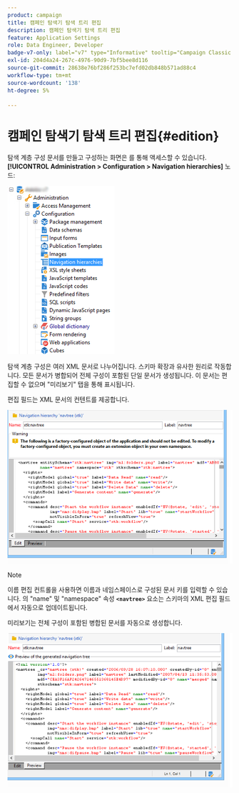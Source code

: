 ```yaml
---
product: campaign
title: 캠페인 탐색기 탐색 트리 편집
description: 캠페인 탐색기 탐색 트리 편집
feature: Application Settings
role: Data Engineer, Developer
badge-v7-only: label="v7" type="Informative" tooltip="Campaign Classic v7에만 적용"
exl-id: 204d4a24-267c-4976-90d9-7bf5bee8d116
source-git-commit: 28638e76bf286f253bc7efd02db848b571ad88c4
workflow-type: tm+mt
source-wordcount: '138'
ht-degree: 5%

---
```



# 캠페인 탐색기 탐색 트리 편집{#edition}

탐색 계층 구성 문서를 만들고 구성하는 화면은 를 통해 액세스할 수 있습니다. **[!UICONTROL Administration > Configuration > Navigation hierarchies]** 노드:

![](assets/d_ncs_integration_navigation_arbo.png)

탐색 계층 구성은 여러 XML 문서로 나누어집니다. 스키마 확장과 유사한 원리로 작동합니다. 모든 문서가 병합되어 전체 구성이 포함된 단일 문서가 생성됩니다. 이 문서는 편집할 수 없으며 &quot;미리보기&quot; 탭을 통해 표시됩니다.

편집 필드는 XML 문서의 컨텐트를 제공합니다.

![](assets/d_ncs_integration_navigation_edit.png)

>[!NOTE]
>
>이름 편집 컨트롤을 사용하면 이름과 네임스페이스로 구성된 문서 키를 입력할 수 있습니다. 의 &quot;name&quot; 및 &quot;namespace&quot; 속성 **`<navtree>`** 요소는 스키마의 XML 편집 필드에서 자동으로 업데이트됩니다.

미리보기는 전체 구성이 포함된 병합된 문서를 자동으로 생성합니다.

![](assets/d_ncs_integration_navigation_preview.png)
